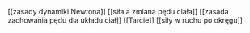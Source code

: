 [[zasady dynamiki Newtona]]
[[siła a zmiana pędu ciała]]
[[zasada zachowania pędu dla układu ciał]]
[[Tarcie]]
[[siły w ruchu po okręgu]]
